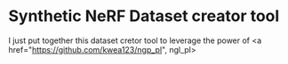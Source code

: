 # Synthetic NeRF Dataset creator tool

I just put together this dataset cretor tool to leverage the power of <a href="https://github.com/kwea123/ngp_pl", ngl_pl>

